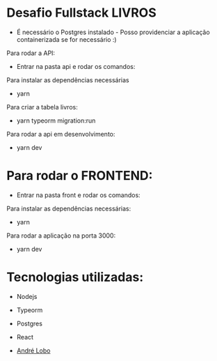 # Desafio Fullstack LIVROS 


- É necessário o Postgres instalado - Posso providenciar a aplicação containerizada se for necessário :)

Para rodar a API: 
- Entrar na pasta api e rodar os comandos:

 Para instalar as dependências necessárias
- yarn
 


 Para criar a tabela livros:
- yarn typeorm migration:run


Para rodar a api em desenvolvimento:
- yarn dev



# Para rodar o FRONTEND: 
- Entrar na pasta front e rodar os comandos:


Para instalar as dependências necessárias:
- yarn

Para rodar a aplicação na porta 3000:
- yarn dev


# Tecnologias utilizadas:

- Nodejs 
- Typeorm
- Postgres
- React










- [André Lobo](https://andrelobo.github.io)


